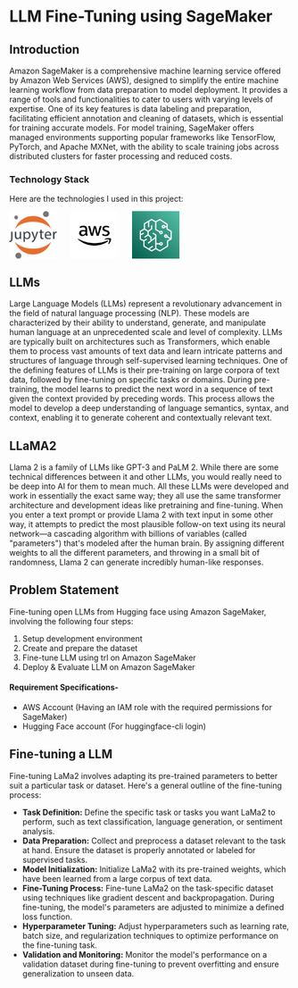 # LLM Fine-Tuning using SageMaker

## Introduction
Amazon SageMaker is a comprehensive machine learning service offered by Amazon Web Services (AWS), designed to simplify the entire machine learning workflow from data preparation to model deployment. It provides a range of tools and functionalities to cater to users with varying levels of expertise.
One of its key features is data labeling and preparation, facilitating efficient annotation and cleaning of datasets, which is essential for training accurate models. For model training, SageMaker offers managed environments supporting popular frameworks like TensorFlow, PyTorch, and Apache MXNet, with the ability to scale training jobs across distributed clusters for faster processing and reduced costs. 

### Technology Stack
Here are the technologies I used in this project:

<div style="display: flex; flex-direction: row;">
<img src="Images/python jupyter.png" width="85" height="85" style="margin-right: 25px;">
<img src="Images/aws.png" width="85" height="85" style="margin-right: 25px;">
<img src="Images/SageMaker.png" width="85" height="85" style="margin-right: 25px;">
</div>

## LLMs
Large Language Models (LLMs) represent a revolutionary advancement in the field of natural language processing (NLP). These models are characterized by their ability to understand, generate, and manipulate human language at an unprecedented scale and level of complexity. 
LLMs are typically built on architectures such as Transformers, which enable them to process vast amounts of text data and learn intricate patterns and structures of language through self-supervised learning techniques.
One of the defining features of LLMs is their pre-training on large corpora of text data, followed by fine-tuning on specific tasks or domains. During pre-training, the model learns to predict the next word in a sequence of text given the context provided by preceding words. This process allows the model to develop a deep understanding of language semantics, syntax, and context, enabling it to generate coherent and contextually relevant text.

## LLaMA2
Llama 2 is a family of LLMs like GPT-3 and PaLM 2. While there are some technical differences between it and other LLMs, you would really need to be deep into AI for them to mean much. 
All these LLMs were developed and work in essentially the exact same way; they all use the same transformer architecture and development ideas like pretraining and fine-tuning.
When you enter a text prompt or provide Llama 2 with text input in some other way, it attempts to predict the most plausible follow-on text using its neural network—a cascading algorithm with billions of variables (called "parameters") that's modeled after the human brain. By assigning different weights to all the different parameters, and throwing in a small bit of randomness, Llama 2 can generate incredibly human-like responses.

## Problem Statement
Fine-tuning open LLMs from Hugging face using Amazon SageMaker, involving the following four steps: 
1. Setup development environment
1. Create and prepare the dataset
1. Fine-tune LLM using trl on Amazon SageMaker
1. Deploy & Evaluate LLM on Amazon SageMaker

#### Requirement Specifications- 
- AWS Account (Having an IAM role with the required permissions for SageMaker)
- Hugging Face account (For huggingface-cli login)

## Fine-tuning a LLM
Fine-tuning LaMa2 involves adapting its pre-trained parameters to better suit a particular task or dataset. Here's a general outline of the fine-tuning process:
- **Task Definition:** Define the specific task or tasks you want LaMa2 to perform, such as text classification, language generation, or sentiment analysis.
- **Data Preparation:** Collect and preprocess a dataset relevant to the task at hand. Ensure the dataset is properly annotated or labeled for supervised tasks.
- **Model Initialization:** Initialize LaMa2 with its pre-trained weights, which have been learned from a large corpus of text data.
- **Fine-Tuning Process:** Fine-tune LaMa2 on the task-specific dataset using techniques like gradient descent and backpropagation. During fine-tuning, the model's parameters are adjusted to minimize a defined loss function.
- **Hyperparameter Tuning:** Adjust hyperparameters such as learning rate, batch size, and regularization techniques to optimize performance on the fine-tuning task.
- **Validation and Monitoring:** Monitor the model's performance on a validation dataset during fine-tuning to prevent overfitting and ensure generalization to unseen data.


